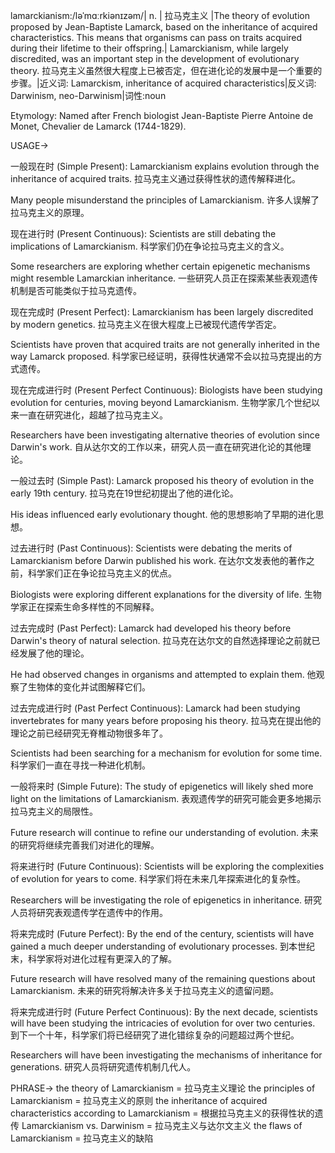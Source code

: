 lamarckianism:/ləˈmɑːrkiənɪzəm/| n. | 拉马克主义 |The theory of evolution proposed by Jean-Baptiste Lamarck, based on the inheritance of acquired characteristics.  This means that organisms can pass on traits acquired during their lifetime to their offspring.| Lamarckianism, while largely discredited, was an important step in the development of evolutionary theory. 拉马克主义虽然很大程度上已被否定，但在进化论的发展中是一个重要的步骤。|近义词: Lamarckism,  inheritance of acquired characteristics|反义词: Darwinism, neo-Darwinism|词性:noun

Etymology: Named after French biologist Jean-Baptiste Pierre Antoine de Monet, Chevalier de Lamarck (1744-1829).

USAGE->

一般现在时 (Simple Present):
Lamarckianism explains evolution through the inheritance of acquired traits.  拉马克主义通过获得性状的遗传解释进化。

Many people misunderstand the principles of Lamarckianism.  许多人误解了拉马克主义的原理。


现在进行时 (Present Continuous):
Scientists are still debating the implications of Lamarckianism. 科学家们仍在争论拉马克主义的含义。

Some researchers are exploring whether certain epigenetic mechanisms might resemble Lamarckian inheritance. 一些研究人员正在探索某些表观遗传机制是否可能类似于拉马克遗传。


现在完成时 (Present Perfect):
Lamarckianism has been largely discredited by modern genetics. 拉马克主义在很大程度上已被现代遗传学否定。

Scientists have proven that acquired traits are not generally inherited in the way Lamarck proposed. 科学家已经证明，获得性状通常不会以拉马克提出的方式遗传。


现在完成进行时 (Present Perfect Continuous):
Biologists have been studying evolution for centuries, moving beyond Lamarckianism.  生物学家几个世纪以来一直在研究进化，超越了拉马克主义。

Researchers have been investigating alternative theories of evolution since Darwin's work.  自从达尔文的工作以来，研究人员一直在研究进化论的其他理论。


一般过去时 (Simple Past):
Lamarck proposed his theory of evolution in the early 19th century. 拉马克在19世纪初提出了他的进化论。

His ideas influenced early evolutionary thought. 他的思想影响了早期的进化思想。


过去进行时 (Past Continuous):
Scientists were debating the merits of Lamarckianism before Darwin published his work. 在达尔文发表他的著作之前，科学家们正在争论拉马克主义的优点。

Biologists were exploring different explanations for the diversity of life. 生物学家正在探索生命多样性的不同解释。


过去完成时 (Past Perfect):
Lamarck had developed his theory before Darwin's theory of natural selection. 拉马克在达尔文的自然选择理论之前就已经发展了他的理论。

He had observed changes in organisms and attempted to explain them. 他观察了生物体的变化并试图解释它们。


过去完成进行时 (Past Perfect Continuous):
Lamarck had been studying invertebrates for many years before proposing his theory. 拉马克在提出他的理论之前已经研究无脊椎动物很多年了。

Scientists had been searching for a mechanism for evolution for some time. 科学家们一直在寻找一种进化机制。


一般将来时 (Simple Future):
The study of epigenetics will likely shed more light on the limitations of Lamarckianism. 表观遗传学的研究可能会更多地揭示拉马克主义的局限性。

Future research will continue to refine our understanding of evolution. 未来的研究将继续完善我们对进化的理解。


将来进行时 (Future Continuous):
Scientists will be exploring the complexities of evolution for years to come.  科学家们将在未来几年探索进化的复杂性。

Researchers will be investigating the role of epigenetics in inheritance. 研究人员将研究表观遗传学在遗传中的作用。



将来完成时 (Future Perfect):
By the end of the century, scientists will have gained a much deeper understanding of evolutionary processes.  到本世纪末，科学家将对进化过程有更深入的了解。

Future research will have resolved many of the remaining questions about Lamarckianism. 未来的研究将解决许多关于拉马克主义的遗留问题。



将来完成进行时 (Future Perfect Continuous):
By the next decade, scientists will have been studying the intricacies of evolution for over two centuries. 到下一个十年，科学家们将已经研究了进化错综复杂的问题超过两个世纪。

Researchers will have been investigating the mechanisms of inheritance for generations.  研究人员将研究遗传机制几代人。


PHRASE->
the theory of Lamarckianism = 拉马克主义理论
the principles of Lamarckianism = 拉马克主义的原则
the inheritance of acquired characteristics according to Lamarckianism = 根据拉马克主义的获得性状的遗传
Lamarckianism vs. Darwinism = 拉马克主义与达尔文主义
the flaws of Lamarckianism = 拉马克主义的缺陷
